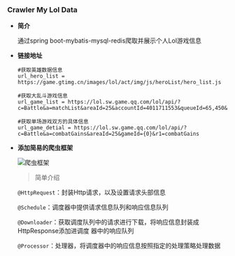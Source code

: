 ### Crawler My Lol Data

* **简介** 

  通过spring boot-mybatis-mysql-redis爬取并展示个人Lol游戏信息

* **链接地址**

  ```properties
  #获取英雄数据信息
  url_hero_list = https://game.gtimg.cn/images/lol/act/img/js/heroList/hero_list.js
  
  #获取大乱斗游戏信息
  url_game_list = https://lol.sw.game.qq.com/lol/api/?c=Battle&a=matchList&areaId=25&accountId=4011711553&queueId=65,450&r1=matchList
  
  #获取单场游戏双方的具体信息
  url_game_detial = https://lol.sw.game.qq.com/lol/api/?c=Battle&a=combatGains&areaId=25&gameId={0}&r1=combatGains
  ```

* **添加简易的爬虫框架**

  <img src="C:\Users\86157\Downloads\未命名文件.png" alt="爬虫框架" style="zoom:100%;" />

  > 简单介绍

  `@HttpRequest`：封装Http请求，以及设置请求头部信息

  `@Schedule`：调度器中提供请求信息队列和响应信息队列

  `@Downloader`：获取调度队列中的请求进行下载，将响应信息封装成HttpResponse添加进调度							器中的响应队列

  `@Processor`：处理器，将调度器中的响应信息按照指定的处理策略处理数据

  